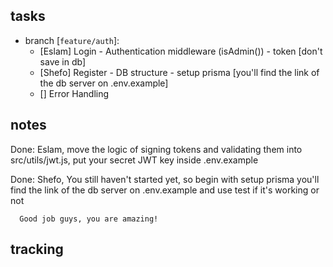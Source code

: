 ## tasks

-   branch [`feature/auth`]:
    -   [Eslam] Login - Authentication middleware (isAdmin()) - token [don't save in db]
    -   [Shefo] Register - DB structure - setup prisma [you'll find the link of the db server on .env.example]
    -   [] Error Handling

## notes

Done:
Eslam, move the logic of signing tokens and validating them into src/utils/jwt.js, put your secret JWT key inside .env.example

Done:
Shefo, You still haven't started yet, so begin with setup prisma you'll find the link of the db server on .env.example and use test if it's working or not

      Good job guys, you are amazing!

## tracking

